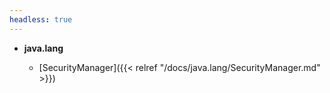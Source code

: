 ```yaml
---
headless: true
---
```



- **java.lang**

  - [SecurityManager]({{< relref "/docs/java.lang/SecurityManager.md" >}})
